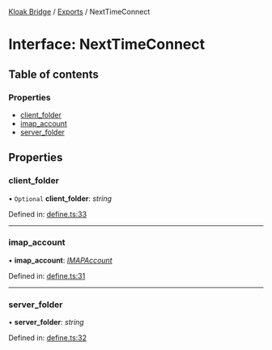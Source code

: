[Kloak Bridge](../README.md) / [Exports](../modules.md) / NextTimeConnect

# Interface: NextTimeConnect

## Table of contents

### Properties

- [client\_folder](nexttimeconnect.md#client_folder)
- [imap\_account](nexttimeconnect.md#imap_account)
- [server\_folder](nexttimeconnect.md#server_folder)

## Properties

### client\_folder

• `Optional` **client\_folder**: *string*

Defined in: [define.ts:33](https://github.com/CoNET-project/kloak-bridge/blob/944a10e/src/define.ts#L33)

___

### imap\_account

• **imap\_account**: [*IMAPAccount*](imapaccount.md)

Defined in: [define.ts:31](https://github.com/CoNET-project/kloak-bridge/blob/944a10e/src/define.ts#L31)

___

### server\_folder

• **server\_folder**: *string*

Defined in: [define.ts:32](https://github.com/CoNET-project/kloak-bridge/blob/944a10e/src/define.ts#L32)
